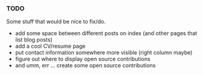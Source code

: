 ### TODO

Some stuff that would be nice to fix/do.

- add some space between different posts on index (and other pages that list blog posts)
- add a cool CV/resume page
- put contact information somewhere more visible (right column maybe)
- figure out where to display open source contributions
- and umm, err … create some open source contributions